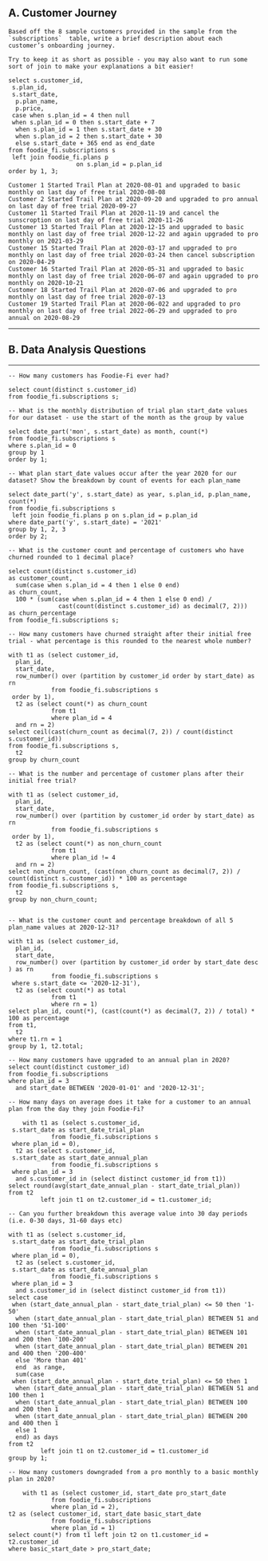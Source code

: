 ## A. Customer Journey

	Based off the 8 sample customers provided in the sample from the  `subscriptions`  table, write a brief description about each customer’s onboarding journey.

	Try to keep it as short as possible - you may also want to run some sort of join to make your explanations a bit easier!

	select s.customer_id,  
	 s.plan_id,  
	 s.start_date,  
	  p.plan_name,  
	  p.price,  
	 case when s.plan_id = 4 then null  
	 when s.plan_id = 0 then s.start_date + 7  
	  when s.plan_id = 1 then s.start_date + 30  
	  when s.plan_id = 2 then s.start_date + 30  
	  else s.start_date + 365 end as end_date  
	from foodie_fi.subscriptions s  
	 left join foodie_fi.plans p  
	                   on s.plan_id = p.plan_id  
	order by 1, 3;  
	  
	Customer 1 Started Trail Plan at 2020-08-01 and upgraded to basic monthly on last day of free trial 2020-08-08  
	Customer 2 Started Trail Plan at 2020-09-20 and upgraded to pro annual on last day of free trial 2020-09-27  
	Customer 11 Started Trail Plan at 2020-11-19 and cancel the sunscroption on last day of free trial 2020-11-26  
	Customer 13 Started Trail Plan at 2020-12-15 and upgraded to basic monthly on last day of free trial 2020-12-22 and again upgraded to pro monthly on 2021-03-29  
	Customer 15 Started Trail Plan at 2020-03-17 and upgraded to pro monthly on last day of free trial 2020-03-24 then cancel subscription on 2020-04-29  
	Customer 16 Started Trail Plan at 2020-05-31 and upgraded to basic monthly on last day of free trial 2020-06-07 and again upgraded to pro monthly on 2020-10-21  
	Customer 18 Started Trail Plan at 2020-07-06 and upgraded to pro monthly on last day of free trial 2020-07-13
	Customer 19 Started Trail Plan at 2020-06-022 and upgraded to pro monthly on last day of free trial 2022-06-29 and upgraded to pro annual on 2020-08-29

---
## B. Data Analysis Questions
---
	-- How many customers has Foodie-Fi ever had?  
	
	select count(distinct s.customer_id)  
	from foodie_fi.subscriptions s;  
	  
	-- What is the monthly distribution of trial plan start_date values for our dataset - use the start of the month as the group by value  
	
	select date_part('mon', s.start_date) as month, count(*)  
	from foodie_fi.subscriptions s  
	where s.plan_id = 0  
	group by 1  
	order by 1;  
	  
	-- What plan start_date values occur after the year 2020 for our dataset? Show the breakdown by count of events for each plan_name  
	
	select date_part('y', s.start_date) as year, s.plan_id, p.plan_name, count(*)  
	from foodie_fi.subscriptions s  
	 left join foodie_fi.plans p on s.plan_id = p.plan_id  
	where date_part('y', s.start_date) = '2021'  
	group by 1, 2, 3  
	order by 2;  
	  
	-- What is the customer count and percentage of customers who have churned rounded to 1 decimal place?  
	
	select count(distinct s.customer_id)                                                                                 as customer_count,  
	  sum(case when s.plan_id = 4 then 1 else 0 end)                                                                as churn_count,  
	  100 * (sum(case when s.plan_id = 4 then 1 else 0 end) /  
	              cast(count(distinct s.customer_id) as decimal(7, 2)))                                                  as churn_percentage  
	from foodie_fi.subscriptions s;  
	  
	-- How many customers have churned straight after their initial free trial - what percentage is this rounded to the nearest whole number?  
	
	with t1 as (select customer_id,  
	  plan_id,  
	  start_date,  
	  row_number() over (partition by customer_id order by start_date) as rn  
	            from foodie_fi.subscriptions s  
	 order by 1),  
	  t2 as (select count(*) as churn_count  
	            from t1  
	            where plan_id = 4  
	  and rn = 2)  
	select ceil(cast(churn_count as decimal(7, 2)) / count(distinct s.customer_id))  
	from foodie_fi.subscriptions s,  
	  t2  
	group by churn_count  
	  
	-- What is the number and percentage of customer plans after their initial free trial?  
	
	with t1 as (select customer_id,  
	  plan_id,  
	  start_date,  
	  row_number() over (partition by customer_id order by start_date) as rn  
	            from foodie_fi.subscriptions s  
	 order by 1),  
	  t2 as (select count(*) as non_churn_count  
	            from t1  
	            where plan_id != 4  
	  and rn = 2)  
	select non_churn_count, (cast(non_churn_count as decimal(7, 2)) / count(distinct s.customer_id)) * 100 as percentage  
	from foodie_fi.subscriptions s,  
	  t2  
	group by non_churn_count;  
	  
	  
	-- What is the customer count and percentage breakdown of all 5 plan_name values at 2020-12-31?  
	
	with t1 as (select customer_id,  
	  plan_id,  
	  start_date,  
	  row_number() over (partition by customer_id order by start_date desc ) as rn  
	            from foodie_fi.subscriptions s  
	 where s.start_date <= '2020-12-31'),  
	  t2 as (select count(*) as total  
	            from t1  
	            where rn = 1)  
	select plan_id, count(*), (cast(count(*) as decimal(7, 2)) / total) * 100 as percentage  
	from t1,  
	  t2  
	where t1.rn = 1  
	group by 1, t2.total;  
	  
	-- How many customers have upgraded to an annual plan in 2020?  
	select count(distinct customer_id)  
	from foodie_fi.subscriptions  
	where plan_id = 3  
	  and start_date BETWEEN '2020-01-01' and '2020-12-31';  
	  
	-- How many days on average does it take for a customer to an annual plan from the day they join Foodie-Fi?  
	
		with t1 as (select s.customer_id,  
	 s.start_date as start_date_trial_plan  
	            from foodie_fi.subscriptions s  
	 where plan_id = 0),  
	  t2 as (select s.customer_id,  
	 s.start_date as start_date_annual_plan  
	            from foodie_fi.subscriptions s  
	 where plan_id = 3  
	  and s.customer_id in (select distinct customer_id from t1))  
	select round(avg(start_date_annual_plan - start_date_trial_plan))  
	from t2  
	         left join t1 on t2.customer_id = t1.customer_id;
	         
	-- Can you further breakdown this average value into 30 day periods (i.e. 0-30 days, 31-60 days etc)  
	
	with t1 as (select s.customer_id,  
	 s.start_date as start_date_trial_plan  
	            from foodie_fi.subscriptions s  
	 where plan_id = 0),  
	  t2 as (select s.customer_id,  
	 s.start_date as start_date_annual_plan  
	            from foodie_fi.subscriptions s  
	 where plan_id = 3  
	  and s.customer_id in (select distinct customer_id from t1))  
	select case  
	 when (start_date_annual_plan - start_date_trial_plan) <= 50 then '1-50'  
	  when (start_date_annual_plan - start_date_trial_plan) BETWEEN 51 and 100 then '51-100'  
	  when (start_date_annual_plan - start_date_trial_plan) BETWEEN 101 and 200 then '100-200'  
	  when (start_date_annual_plan - start_date_trial_plan) BETWEEN 201 and 400 then '200-400'  
	  else 'More than 401'  
	  end  as range,  
	  sum(case  
	 when (start_date_annual_plan - start_date_trial_plan) <= 50 then 1  
	  when (start_date_annual_plan - start_date_trial_plan) BETWEEN 51 and 100 then 1  
	  when (start_date_annual_plan - start_date_trial_plan) BETWEEN 100 and 200 then 1  
	  when (start_date_annual_plan - start_date_trial_plan) BETWEEN 200 and 400 then 1  
	  else 1  
	  end) as days  
	from t2  
	         left join t1 on t2.customer_id = t1.customer_id  
	group by 1;
	
	-- How many customers downgraded from a pro monthly to a basic monthly plan in 2020?
	
		with t1 as (select customer_id, start_date pro_start_date  
	            from foodie_fi.subscriptions  
	            where plan_id = 2),  
	t2 as (select customer_id, start_date basic_start_date  
	            from foodie_fi.subscriptions  
	            where plan_id = 1)  
	select count(*) from t1 left join t2 on t1.customer_id = t2.customer_id  
	where basic_start_date > pro_start_date;
